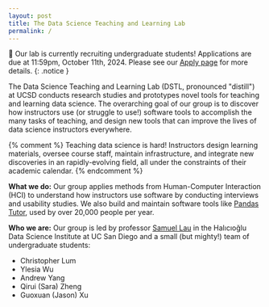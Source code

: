 ```yaml
---
layout: post
title: The Data Science Teaching and Learning Lab
permalink: /
---
```


🎉 Our lab is currently recruiting undergraduate students! Applications are due
at 11:59pm, October 11th, 2024. Please see our [Apply page](/apply) for more details.
{: .notice }

The Data Science Teaching and Learning Lab (DSTL, pronounced "distill") at UCSD
conducts research studies and prototypes novel tools for teaching and learning
data science. The overarching goal of our group is to discover how instructors
use (or struggle to use!) software tools to accomplish the many tasks of
teaching, and design new tools that can improve the lives of data science
instructors everywhere.

{% comment %}
Teaching data science is hard! Instructors design learning
materials, oversee course staff, maintain infrastructure, and integrate new
discoveries in an rapidly-evolving field, all under the constraints of their
academic calendar.
{% endcomment %}

**What we do:** Our group applies methods from Human-Computer Interaction (HCI)
to understand how instructors use software by conducting interviews and
usability studies. We also build and maintain software tools like [Pandas
Tutor][pt], used by over 20,000 people per year.

[pt]: https://pandastutor.com/

**Who we are:** Our group is led by professor [Samuel Lau][sam] in the
Halıcıoğlu Data Science Institute at UC San Diego and a small (but mighty!) team
of undergraduate students:

<ul class="team-list">
  <li>Christopher Lum</li>
  <li>Ylesia Wu</li>
  <li>Andrew Yang</li>
  <li>Qirui (Sara) Zheng</li>
  <li>Guoxuan (Jason) Xu</li>
</ul>

[sam]: https://www.samlau.me/

